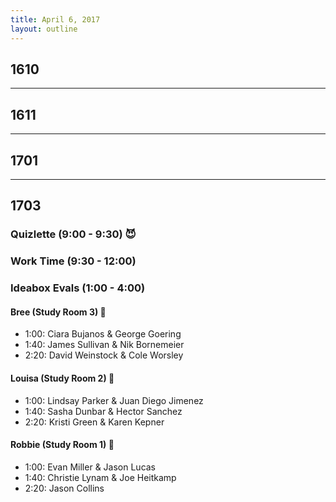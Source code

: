 ```yaml
---
title: April 6, 2017
layout: outline
---
```


## 1610

-----------------------------------------------

## 1611

-----------------------------------------------

## 1701

-----------------------------------------------

## 1703

### Quizlette (9:00 - 9:30) :smiling_imp:

### Work Time (9:30 - 12:00)

### Ideabox Evals (1:00 - 4:00)

#### Bree (Study Room 3) :see_no_evil:

* 1:00: Ciara Bujanos & George Goering
* 1:40: James Sullivan & Nik Bornemeier
* 2:20: David Weinstock & Cole Worsley

#### Louisa (Study Room 2) :hear_no_evil:

* 1:00: Lindsay Parker & Juan Diego Jimenez
* 1:40: Sasha Dunbar & Hector Sanchez
* 2:20: Kristi Green & Karen Kepner

#### Robbie (Study Room 1) :speak_no_evil:

* 1:00: Evan Miller & Jason Lucas
* 1:40: Christie Lynam & Joe Heitkamp
* 2:20: Jason Collins
